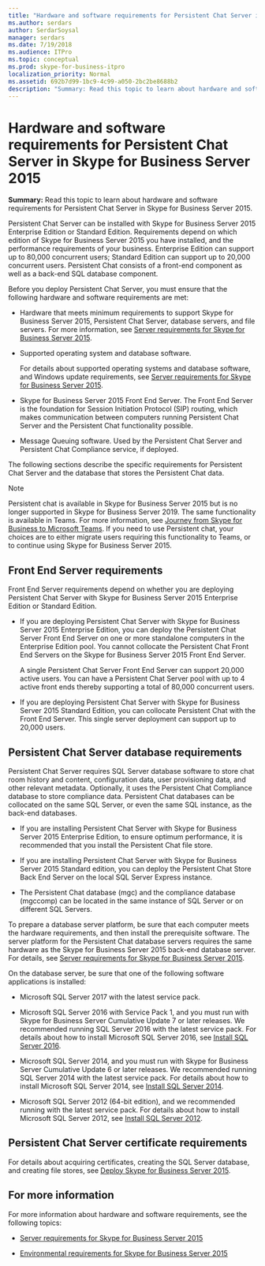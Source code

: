 ```yaml
---
title: "Hardware and software requirements for Persistent Chat Server in Skype for Business Server 2015"
ms.author: serdars
author: SerdarSoysal
manager: serdars
ms.date: 7/19/2018
ms.audience: ITPro
ms.topic: conceptual
ms.prod: skype-for-business-itpro
localization_priority: Normal
ms.assetid: 692b7d99-1bc9-4c99-a050-2bc2be8688b2
description: "Summary: Read this topic to learn about hardware and software requirements for Persistent Chat Server in Skype for Business Server 2015."
---
```


# Hardware and software requirements for Persistent Chat Server in Skype for Business Server 2015
 
**Summary:** Read this topic to learn about hardware and software requirements for Persistent Chat Server in Skype for Business Server 2015.
  
Persistent Chat Server can be installed with Skype for Business Server 2015 Enterprise Edition or Standard Edition. Requirements depend on which edition of Skype for Business Server 2015 you have installed, and the performance requirements of your business. Enterprise Edition can support up to 80,000 concurrent users; Standard Edition can support up to 20,000 concurrent users. Persistent Chat consists of a front-end component as well as a back-end SQL database component.
  
Before you deploy Persistent Chat Server, you must ensure that the following hardware and software requirements are met:
  
- Hardware that meets minimum requirements to support Skype for Business Server 2015, Persistent Chat Server, database servers, and file servers. For more information, see [Server requirements for Skype for Business Server 2015](../../plan-your-deployment/requirements-for-your-environment/server-requirements.md).
    
- Supported operating system and database software.
    
    For details about supported operating systems and database software, and Windows update requirements, see [Server requirements for Skype for Business Server 2015](../../plan-your-deployment/requirements-for-your-environment/server-requirements.md).
    
- Skype for Business Server 2015 Front End Server. The Front End Server is the foundation for Session Initiation Protocol (SIP) routing, which makes communication between computers running Persistent Chat Server and the Persistent Chat functionality possible. 
    
- Message Queuing software. Used by the Persistent Chat Server and Persistent Chat Compliance service, if deployed.
    
The following sections describe the specific requirements for Persistent Chat Server and the database that stores the Persistent Chat data.

> [!NOTE] 
> Persistent chat is available in Skype for Business Server 2015 but is no longer supported in Skype for Business Server 2019. The same functionality is available in Teams. For more information, see [Journey from Skype for Business to Microsoft Teams](/microsoftteams/journey-skypeforbusiness-teams). If you need to use Persistent chat, your choices are to either migrate users requiring this functionality to Teams, or to continue using Skype for Business Server 2015. 
  
## Front End Server requirements

Front End Server requirements depend on whether you are deploying Persistent Chat Server with Skype for Business Server 2015 Enterprise Edition or Standard Edition.
  
- If you are deploying Persistent Chat Server with Skype for Business Server 2015 Enterprise Edition, you can deploy the Persistent Chat Server Front End Server on one or more standalone computers in the Enterprise Edition pool. You cannot collocate the Persistent Chat Front End Servers on the Skype for Business Server 2015 Front End Server. 
    
    A single Persistent Chat Server Front End Server can support 20,000 active users. You can have a Persistent Chat Server pool with up to 4 active front ends thereby supporting a total of 80,000 concurrent users. 
    
- If you are deploying Persistent Chat Server with Skype for Business Server 2015 Standard Edition, you can collocate Persistent Chat with the Front End Server. This single server deployment can support up to 20,000 users. 
    
## Persistent Chat Server database requirements

Persistent Chat Server requires SQL Server database software to store chat room history and content, configuration data, user provisioning data, and other relevant metadata. Optionally, it uses the Persistent Chat Compliance database to store compliance data. Persistent Chat databases can be collocated on the same SQL Server, or even the same SQL instance, as the back-end databases. 
  
- If you are installing Persistent Chat Server with Skype for Business Server 2015 Enterprise Edition, to ensure optimum performance, it is recommended that you install the Persistent Chat file store.
    
- If you are installing Persistent Chat Server with Skype for Business Server 2015 Standard edition, you can deploy the Persistent Chat Store Back End Server on the local SQL Server Express instance.
    
- The Persistent Chat database (mgc) and the compliance database (mgccomp) can be located in the same instance of SQL Server or on different SQL Servers.
    
To prepare a database server platform, be sure that each computer meets the hardware requirements, and then install the prerequisite software. The server platform for the Persistent Chat database servers requires the same hardware as the Skype for Business Server 2015 back-end database server. For details, see [Server requirements for Skype for Business Server 2015](../../plan-your-deployment/requirements-for-your-environment/server-requirements.md).
  
On the database server, be sure that one of the following software applications is installed:

- Microsoft SQL Server 2017 with the latest service pack.

- Microsoft SQL Server 2016 with Service Pack 1, and you must run with Skype for Business Server Cumulative Update 7 or later releases. We recommended running SQL Server 2016 with the latest service pack. For details about how to install Microsoft SQL Server 2016, see [Install SQL Server 2016](https://docs.microsoft.com/pt-pt/sql/database-engine/install-windows/install-sql-server?view=sql-server-2016).

- Microsoft SQL Server 2014, and you must run with Skype for Business Server Cumulative Update 6 or later releases. We recommended running SQL Server 2014 with the latest service pack. For details about how to install Microsoft SQL Server 2014, see [Install SQL Server 2014](https://docs.microsoft.com/pt-pt/sql/database-engine/install-windows/install-sql-server?view=sql-server-2014).

- Microsoft SQL Server 2012 (64-bit edition), and we recommended running with the latest service pack. For details about how to install Microsoft SQL Server 2012, see [Install SQL Server 2012](https://go.microsoft.com/fwlink/p/?LinkID=248559).

## Persistent Chat Server certificate requirements

For details about acquiring certificates, creating the SQL Server database, and creating file stores, see [Deploy Skype for Business Server 2015](../../deploy/deploy.md). 
  
## For more information

For more information about hardware and software requirements, see the following topics:
  
- [Server requirements for Skype for Business Server 2015](../../plan-your-deployment/requirements-for-your-environment/server-requirements.md)
    
- [Environmental requirements for Skype for Business Server 2015](../../plan-your-deployment/requirements-for-your-environment/environmental-requirements.md)
    


